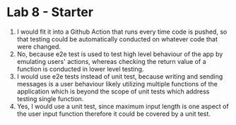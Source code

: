 # Lab 8 - Starter
1) I would fit it into a Github Action that runs every time code is pushed, so that testing could be automatically conducted on whatever code that were changed.
2) No, because e2e test is used to test high level behaviour of the app by emulating users' actions, whereas checking the return value of a function is conducted in lower level testing.
3) I would use e2e tests instead of unit test, because writing and sending messages is a user behaviour likely utilizing multiple functions of the application which is beyond the scope of unit tests which address testing single function.
4) Yes, I would use a unit test, since maximum input length is one aspect of the user input function therefore it could be covered by a unit test. 